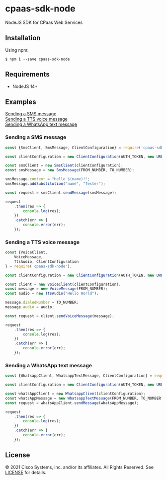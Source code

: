 # cpaas-sdk-node

NodeJS SDK for CPaas Web Services

## Installation
Using npm:
```shell
$ npm i --save cpaas-sdk-node
```

## Requirements

- NodeJS 14+

## Examples
[Sending a SMS message](#sending-a-sms-message)\
[Sending a TTS voice message](#sending-a-tts-voice-message)\
[Sending a WhatsApp text message](#sending-a-whatsapp-text-message)

### Sending a SMS message

````javascript
const {SmsClient, SmsMessage, ClientConfiguration} = require('cpaas-sdk-node');

const clientConfiguration = new ClientConfiguration(AUTH_TOKEN, new URL(API_URL));

const smsClient = new SmsClient(clientConfiguration);
const smsMessage = new SmsMessage(FROM_NUMBER, TO_NUMBER);

smsMessage.content = "Hello $(name)!";
smsMessage.addSubstitution("name", "Tester");

const request = smsClient.sendMessage(smsMessage);

request
    .then(res => {
        console.log(res);
    })
    .catch(err => {
        console.error(err);
    });
````

### Sending a TTS voice message

````javascript
const {VoiceClient,
    VoiceMessage,
    TtsAudio, ClientConfiguration
} = require('cpaas-sdk-node');

const clientConfiguration = new ClientConfiguration(AUTH_TOKEN, new URL(API_URL));

const client = new VoiceClient(clientConfiguration);
const message = new VoiceMessage(FROM_NUMBER);
const audio = new TtsAudio("Hello World");

message.dialedNumber = TO_NUMBER;
message.audio = audio;

const request = client.sendVoiceMessage(message);

request
    .then(res => {
        console.log(res);
    })
    .catch(err => {
        console.error(err);
    });

````

### Sending a WhatsApp text message

````javascript
const {WhatsappClient, WhatsappTextMessage, ClientConfiguration} = require('cpaas-sdk-node');

const clientConfiguration = new ClientConfiguration(AUTH_TOKEN, new URL(API_URL));

const whatsAppClient = new WhatsappClient(clientConfiguration);
const whatsAppMessage = new WhatsappTextMessage(FROM_NUMBER, TO_NUMBER, "Hello World!");
const request = whatsAppClient.sendMessage(whatsAppMessage);

request
    .then(res => {
        console.log(res);
    })
    .catch(err => {
        console.error(err);
    });

````

## License

&copy; 2021 Cisco Systems, Inc. and/or its affiliates. All Rights Reserved. See [LICENSE](LICENSE) for details.